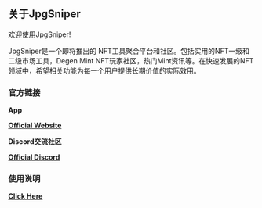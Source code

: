 ## 关于JpgSniper

欢迎使用JpgSniper!

JpgSniper是一个即将推出的 NFT工具聚合平台和社区。包括实用的NFT一级和二级市场工具，Degen Mint NFT玩家社区，热门Mint资讯等。在快速发展的NFT领域中，希望相关功能为每一个用户提供长期价值的实际效用。

### 官方链接

**App**

[**Official Website**](https://jpgsniper.xyz)

**Discord交流社区**

[**Official Discord**](https://discord.gg/rdqUfb3ADz)

### 使用说明

[**Click Here**](https://danetteceola.gitbook.io/jpgsniper/learn)

